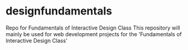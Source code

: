 # designfundamentals
Repo for Fundamentals of Interactive Design Class
This repository will mainly be used for web development projects for the 'Fundamentals of Interactive Design Class'
